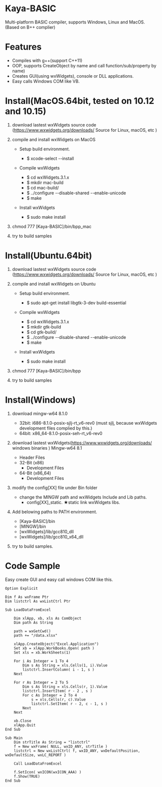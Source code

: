 # Kaya-BASIC
Multi-platform BASIC compiler, supports Windows, Linux and MacOS.(Based on B++ complier)

# Features
 - Compiles with g++(support C++11)
 - OOP, supports CreateObject by name and call function/sub/property by name)
 - Creates GUI(using wxWidgets), console or DLL applications.
 - Easy calls Windows COM like VB.
 
# Install(MacOS.64bit, tested on 10.12 and 10.15)
 1. download lastest wxWidgets source code (https://www.wxwidgets.org/downloads/  Source for Linux, macOS, etc )
 2. compile and install wxWidgets on MacOS
    - Setup build environment.
         - $ xcode-select --install
    - Compile wxWidgets
    
	  - $ cd wxWidgets.3.1.x
	  - $ mkdir mac-build
	  - $ cd mac-build/ 
	  - $ ../configure --disable-shared --enable-unicode 
	  - $ make
	  
    - Install wxWidgets
         - $ sudo make install
	 
  3. chmod 777 [Kaya-BASIC]/bin/bpp_mac
  
  4. try to build samples
 
# Install(Ubuntu.64bit)
 1. download lastest wxWidgets source code (https://www.wxwidgets.org/downloads/  Source for Linux, macOS, etc )
 2. compile and install wxWidgets on Ubuntu
    - Setup build environment.
         - $ sudo apt-get install libgtk-3-dev build-essential
    - Compile wxWidgets
    
	  - $ cd wxWidgets.3.1.x
	  - $ mkdir gtk-build
	  - $ cd gtk-build/ 
	  - $ ../configure --disable-shared --enable-unicode 
	  - $ make
    - Install wxWidgets
         - $ sudo make install
	 
  3. chmod 777 [Kaya-BASIC]/bin/bpp
  
  4. try to build samples

# Install(Windows)
 1. download mingw-w64 8.1.0
    - 32bit: i686-8.1.0-posix-sjlj-rt_v6-rev0  (must sjlj, because wxWidgets development files complied by this.)
    - 64bit: x86_64-8.1.0-posix-seh-rt_v6-rev0 
 2. download lastest wxWidgets(https://www.wxwidgets.org/downloads/  windows binaries ) Mingw-w64 8.1
     -  Header Files
     - 32-Bit (x86)
         - Development Files
     - 64-Bit (x86_64)
         - Development Files
  3. modify the config[XX] file under Bin folder
     - change the MINGW path and wxWidgets Include and Lib paths.
        - config[XX]_static. ★static link wxWidgets libs.
  4. Add belowing paths to PATH environment.
     - [Kaya-BASIC]/bin
     - [MINGW]/bin 
     - [wxWidgets]/lib/gcc810_dll
     - [wxWidgets]/lib/gcc810_x64_dll 
  
  5. try to build samples.

# Code Sample 
 Easy create GUI and easy call windows COM like this.
```
Option Explicit

Dim f As wxFrame Ptr
Dim listctrl As wxListCtrl Ptr

Sub LoadDataFromExcel
	
	Dim xlApp, xb, xls As ComObject
	Dim path As String
	
	path = wxGetCwd()
	path += "/data.xlsx"
	
	xlApp.CreateObject("Excel.Application")
	Set xb = xlApp.WorkBooks.Open( path )
	Set xls = xb.WorkSheets(1)
	
	For i As Integer = 1 To 4
		Dim s As String = xls.Cells(1, i).Value
		listctrl.InsertColumn( i - 1, s )
	Next
	
	For r As Integer = 2 To 5
		Dim s As String = xls.Cells(r, 1).Value
		listctrl.InsertItem( r - 2 , s )
		For c As Integer = 2 To 4
			s = xls.Cells(r, c).Value
			listctrl.SetItem( r - 2, c - 1, s )
		Next
	Next
	
	xb.Close
	xlApp.Quit
End Sub

Sub Main
	Dim strTitle As String = "listctrl"
	f = New wxFrame( NULL, wxID_ANY, strTitle )
	listctrl = New wxListCtrl( f, wxID_ANY, wxDefaultPosition, wxDefaultSize, wxLC_REPORT )
	
	Call LoadDataFromExcel
	
	f.SetIcon( wxICON(wxICON_AAA) )
	f.Show(TRUE)
End Sub
```

